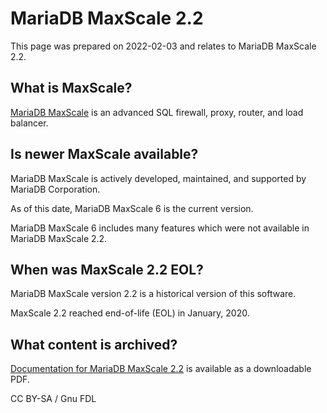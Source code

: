 # MariaDB MaxScale 2.2

This page was prepared on 2022-02-03 and relates to MariaDB MaxScale 2.2.


## What is MaxScale?


[MariaDB MaxScale](https://r.mariadb.com/maxscale-docs) is an advanced SQL firewall, proxy, router, and load balancer.


## Is newer MaxScale available?


MariaDB MaxScale is actively developed, maintained, and supported by MariaDB Corporation.


As of this date, MariaDB MaxScale 6 is the current version.


MariaDB MaxScale 6 includes many features which were not available in MariaDB MaxScale 2.2.


## When was MaxScale 2.2 EOL?


MariaDB MaxScale version 2.2 is a historical version of this software.


MaxScale 2.2 reached end-of-life (EOL) in January, 2020.


## What content is archived?


[Documentation for MariaDB MaxScale 2.2](https://id.mariadb.com/es-docs/pdf-download/pdfs/MariaDB%20MaxScale%202.2.pdf) is available as a downloadable PDF.


CC BY-SA / Gnu FDL

